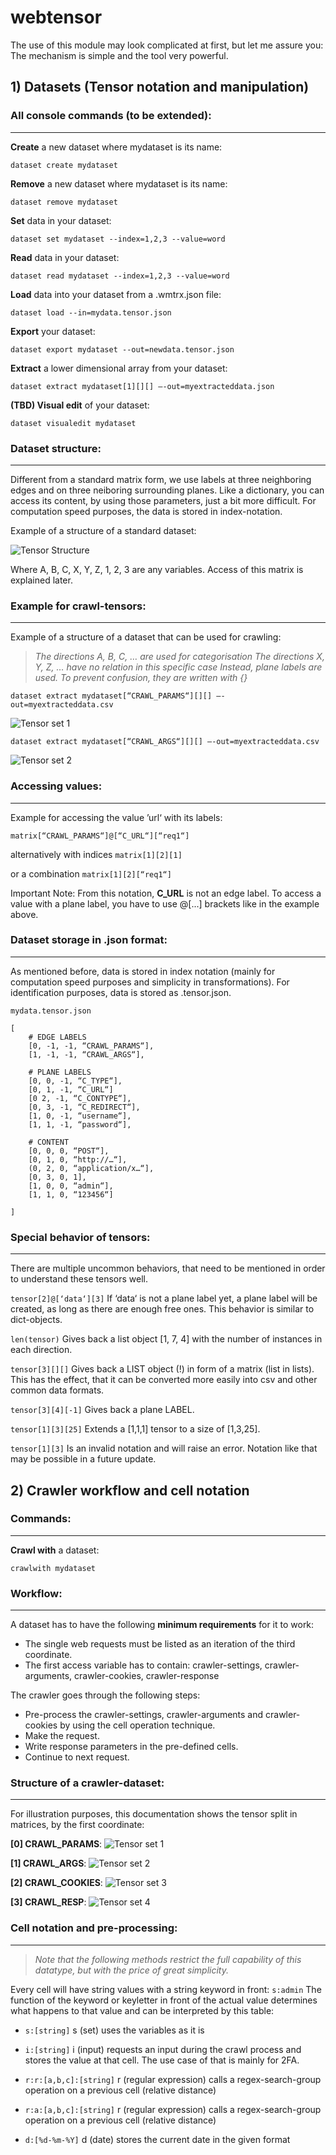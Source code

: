 # webtensor

The use of this module may look complicated at first, but let me assure you:
The mechanism is simple and the tool very powerful.

## 1) Datasets (Tensor notation and manipulation)

### All console commands (to be extended):
---
__Create__ a new dataset where mydataset is its name:

	dataset create mydataset
 
__Remove__ a new dataset where mydataset is its name:

	dataset remove mydataset

__Set__ data in your dataset:

	dataset set mydataset --index=1,2,3 --value=word

__Read__ data in your dataset:

	dataset read mydataset --index=1,2,3 --value=word

__Load__ data into your dataset from a .wmtrx.json file:

	dataset load --in=mydata.tensor.json

__Export__ your dataset:

	dataset export mydataset --out=newdata.tensor.json

__Extract__ a lower dimensional array from your dataset:

	dataset extract mydataset[1][][] —-out=myextracteddata.json

__(TBD) Visual edit__ of your dataset:

	dataset visualedit mydataset
 
### Dataset structure:
---
Different from a standard matrix form, we use labels at three neighboring edges and on three neiboring surrounding planes. Like a dictionary, you can access its content, by using those parameters, just a bit more difficult.
For computation speed purposes, the data is stored in index-notation.

Example of a structure of a standard dataset:

![Tensor Structure](docs/tensor_structure.jpg)

Where A, B, C, X, Y, Z, 1, 2, 3 are any variables.
Access of this matrix is explained later.

### Example for crawl-tensors: 
---

Example of a structure of a dataset that can be used for crawling:

>_The directions A, B, C, … are used for categorisation_
>_The directions X, Y, Z, … have no relation in this specific case_
>_Instead, plane labels are used. To prevent confusion, they are written with {}_

``dataset extract mydataset[“CRAWL_PARAMS“][][] —-out=myextracteddata.csv``

![Tensor set 1](docs/tensor_example1.jpg)

``dataset extract mydataset[“CRAWL_ARGS“][][] —-out=myextracteddata.csv``

![Tensor set 2](docs/tensor_example2.jpg)

### Accessing values:
---
Example for accessing the value ’url‘ with its labels:

``matrix[“CRAWL_PARAMS“]@[“C_URL“][“req1“]``

alternatively with indices
``matrix[1][2][1]``

or a combination
``matrix[1][2][“req1“]``


Important Note: From this notation, __C_URL__ is not an edge label. To access a value with a plane label, you have to use @[...] brackets like in the example above.

### Dataset storage in .json format:
---
As mentioned before, data is stored in index notation (mainly for computation speed purposes and simplicity in transformations). For identification purposes, data is stored as .tensor.json.

``mydata.tensor.json``

	[
		# EDGE LABELS
		[0, -1, -1, “CRAWL_PARAMS“],
		[1, -1, -1, “CRAWL_ARGS“],
		
		# PLANE LABELS
		[0, 0, -1, “C_TYPE“],
		[0, 1, -1, “C_URL“]
		[0 2, -1, “C_CONTYPE“],
		[0, 3, -1, “C_REDIRECT“],
		[1, 0, -1, “username“],
		[1, 1, -1, “password“],
		
		# CONTENT
		[0, 0, 0, “POST“],
		[0, 1, 0, “http://…“],
		(0, 2, 0, “application/x…“],
		[0, 3, 0, 1],
		[1, 0, 0, “admin“],
		[1, 1, 0, “123456“]
	
	]

### Special behavior of tensors:
---
There are multiple uncommon behaviors, that need to be mentioned in order to understand these tensors well.

``tensor[2]@[‘data‘][3]``
	If ‘data‘ is not a plane label yet, a plane label will be created, as long as there are enough free ones. This behavior is similar to dict-objects.

``len(tensor)``
	Gives back a list object [1, 7, 4] with the number of instances in each direction.

``tensor[3][][]``
	Gives back a LIST object (!) in form of a matrix (list in lists). This has the effect, that it can be converted more easily into csv and other common data formats.

``tensor[3][4][-1]``
	Gives back a plane LABEL.

``tensor[1][3][25]``
	Extends a [1,1,1] tensor to a size of [1,3,25].

``tensor[1][3]``
	Is an invalid notation and will raise an error. Notation like that may be possible in a future update.


## 2) Crawler workflow and cell notation

### Commands:
---
__Crawl with__ a dataset:

	crawlwith mydataset

### Workflow:
---
A dataset has to have the following __minimum requirements__ for it to work:
- The single web requests must be listed as an iteration of the third coordinate.
- The first access variable has to contain: crawler-settings, crawler-arguments, crawler-cookies, crawler-response

The crawler goes through the following steps:
- Pre-process the crawler-settings, crawler-arguments and crawler-cookies by using the cell operation technique.
- Make the request.
- Write response parameters in the pre-defined cells.
- Continue to next request.

### Structure of a crawler-dataset:
___

For illustration purposes, this documentation shows the tensor split in matrices, by the first coordinate:

__[0] CRAWL_PARAMS__:
![Tensor set 1](docs/tensor_example1.jpg)

__[1] CRAWL_ARGS__:
![Tensor set 2](docs/tensor_example2.jpg)

__[2] CRAWL_COOKIES__:
![Tensor set 3](docs/tensor_example3.jpg)

__[3] CRAWL_RESP__:
![Tensor set 4](docs/tensor_example4.jpg)

### Cell notation and pre-processing:
---

> _Note that the following methods restrict the full capability of this datatype, but with the price of great simplicity._

Every cell will have string values with a string keyword in front:
``s:admin``
The function of the keyword or keyletter in front of the actual value determines what happens to that value and can be interpreted by this table:

- ``s:[string]``
	s (set) uses the variables as it is
	
- ``i:[string]``
	i (input) requests an input during the crawl process and stores the value at that cell. The use case of that is mainly for 2FA.
	
- ``r:r:[a,b,c]:[string]``
	r (regular expression) calls a regex-search-group operation on a previous cell (relative distance)
	 
- ``r:a:[a,b,c]:[string]``
	r (regular expression) calls a regex-search-group operation on a previous cell (relative distance) 
	
- ``d:[%d-%m-%Y]``
	d (date) stores the current date in the given format


